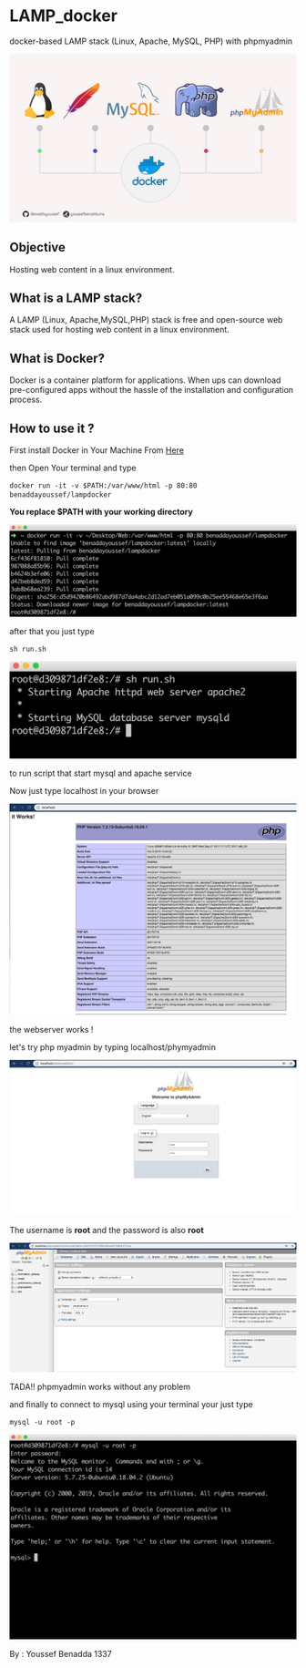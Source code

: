 # LAMP_docker
docker-based LAMP stack (Linux, Apache, MySQL, PHP) with phpmyadmin

![Lamp with docker](https://raw.githubusercontent.com/Benaddayoussef/LAMP_docker/master/lampwithdocker.jpg)

## Objective

Hosting web content in a linux environment.

## What is a LAMP stack?

A LAMP (Linux, Apache,MySQL,PHP) stack is free and open-source web stack used for hosting web content in a linux environment.

## What is Docker?

Docker is a container platform for applications. When ups can download pre-configured apps without the hassle of the installation and configuration process.

## How to use it ?

First install Docker in Your Machine From [Here](https://docs.docker.com/install/)

then Open Your terminal and type
```
docker run -it -v $PATH:/var/www/html -p 80:80 benaddayoussef/lampdocker
```

**You replace $PATH with your working directory**

![runcontainer](https://raw.githubusercontent.com/Benaddayoussef/LAMP_docker/master/dockerruncontainer.jpeg)

after that you just type 
```
sh run.sh
```
![runapache](https://raw.githubusercontent.com/Benaddayoussef/LAMP_docker/master/runapache.jpeg)

to run script that start mysql and apache service 

Now just type localhost in your browser

![localhost](https://raw.githubusercontent.com/Benaddayoussef/LAMP_docker/master/website.jpeg)

the webserver works !

let's try php myadmin by typing localhost/phymyadmin

![phpmyadmin](https://raw.githubusercontent.com/Benaddayoussef/LAMP_docker/master/phpmyadmin.jpeg)

The username is **root** and the password is also **root**

![enterphpmyadmin](https://raw.githubusercontent.com/Benaddayoussef/LAMP_docker/master/phpmyadminworks.jpeg)

TADA!! phpmyadmin works without any problem

and finally to connect to mysql using your terminal your just type
```
mysql -u root -p
```
![connectmysqlfromterminal](https://raw.githubusercontent.com/Benaddayoussef/LAMP_docker/master/mysqlworksalso.jpeg)

By : Youssef Benadda 
1337
